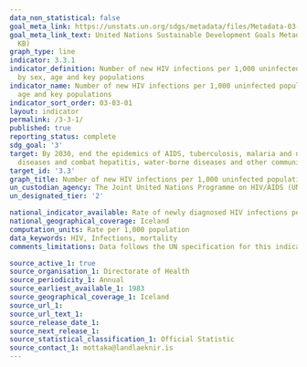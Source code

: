 ```yaml
---
data_non_statistical: false
goal_meta_link: https://unstats.un.org/sdgs/metadata/files/Metadata-03-03-01.pdf
goal_meta_link_text: United Nations Sustainable Development Goals Metadata (PDF 372
  KB)
graph_type: line
indicator: 3.3.1
indicator_definition: Number of new HIV infections per 1,000 uninfected population,
  by sex, age and key populations
indicator_name: Number of new HIV infections per 1,000 uninfected population, by sex,
  age and key populations
indicator_sort_order: 03-03-01
layout: indicator
permalink: /3-3-1/
published: true
reporting_status: complete
sdg_goal: '3'
target: By 2030, end the epidemics of AIDS, tuberculosis, malaria and neglected tropical
  diseases and combat hepatitis, water-borne diseases and other communicable diseases
target_id: '3.3'
graph_title: Number of new HIV infections per 1,000 uninfected population, by sex
un_custodian_agency: The Joint United Nations Programme on HIV/AIDS (UNAIDS)
un_designated_tier: '2'

national_indicator_available: Rate of newly diagnosed HIV infections per 100,000 population, by sex
national_geographical_coverage: Iceland
computation_units: Rate per 1,000 population
data_keywords: HIV, Infections, mortality
comments_limitations: Data follows the UN specification for this indicator. This indicator has been identified in collaboration with topic experts.

source_active_1: true
source_organisation_1: Directorate of Health
source_periodicity_1: Annual
source_earliest_available_1: 1983
source_geographical_coverage_1: Iceland
source_url_1: 
source_url_text_1: 
source_release_date_1:
source_next_release_1: 
source_statistical_classification_1: Official Statistic
source_contact_1: mottaka@landlaeknir.is
---
```

